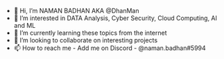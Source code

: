 - 👋 Hi, I’m NAMAN BADHAN AKA @DhanMan
- 👀 I’m interested in DATA Analysis, Cyber Security, Cloud Computing, AI and ML
- 🌱 I’m currently learning these topics from the internet
- 💞️ I’m looking to collaborate on interesting projects
- 📫 How to reach me - Add me on Discord - @naman.badhan#5994 

<!---
Dhanmnnn/Dhanmnnn is a ✨ special ✨ repository because its `README.md` (this file) appears on your GitHub profile.
You can click the Preview link to take a look at your changes.
--->
